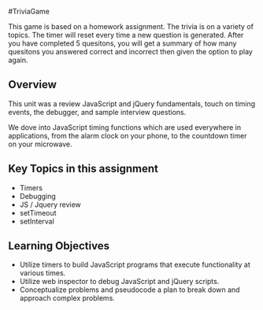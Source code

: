 #TriviaGame

This game is based on a homework assignment. The trivia is on a variety of topics. The timer will reset every time a new question is generated. After you have completed 5 quesitons, you will get a summary of how many quesitons you answered correct and incorrect then given the option to play again. 

## Overview

This unit was a review JavaScript and jQuery fundamentals, touch on timing events, the debugger, and sample interview questions.

We dove into JavaScript timing functions which are used everywhere in applications, from the alarm clock on your phone, to the countdown timer on your microwave.

## Key Topics in this assignment

* Timers
* Debugging
* JS / Jquery review
* setTimeout
* setInterval

## Learning Objectives
* Utilize timers to build JavaScript programs that execute functionality at various times.
* Utilize web inspector to debug JavaScript and jQuery scripts.
* Conceptualize problems and pseudocode a plan to break down and approach complex problems.